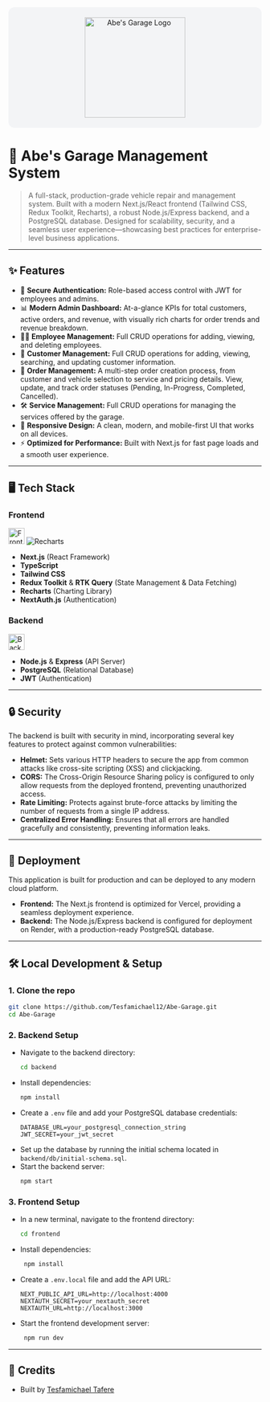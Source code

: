 <p align="center" style="background:#f3f4f6;padding:20px 0;border-radius:12px;">
  <img src="https://i.ibb.co/L1N7Hh4/logo.png" alt="Abe's Garage Logo" width="200"/>
</p>

# 🚗 Abe's Garage Management System

> A full-stack, production-grade vehicle repair and management system. Built with a modern Next.js/React frontend (Tailwind CSS, Redux Toolkit, Recharts), a robust Node.js/Express backend, and a PostgreSQL database. Designed for scalability, security, and a seamless user experience—showcasing best practices for enterprise-level business applications.

---

## ✨ Features

- 🔐 **Secure Authentication:** Role-based access control with JWT for employees and admins.
- 📊 **Modern Admin Dashboard:** At-a-glance KPIs for total customers, active orders, and revenue, with visually rich charts for order trends and revenue breakdown.
- 🧑‍💼 **Employee Management:** Full CRUD operations for adding, viewing, and deleting employees.
- 👤 **Customer Management:** Full CRUD operations for adding, viewing, searching, and updating customer information.
- 📝 **Order Management:** A multi-step order creation process, from customer and vehicle selection to service and pricing details. View, update, and track order statuses (Pending, In-Progress, Completed, Cancelled).
- 🛠️ **Service Management:** Full CRUD operations for managing the services offered by the garage.
- 📱 **Responsive Design:** A clean, modern, and mobile-first UI that works on all devices.
- ⚡ **Optimized for Performance:** Built with Next.js for fast page loads and a smooth user experience.

---

## 🖥️ Tech Stack

### Frontend

<p align="left">
  <img src="https://skillicons.dev/icons?i=nextjs,react,ts,tailwind,redux" height="32" alt="Frontend stack"/>
  <img src="https://img.shields.io/badge/Recharts-8884d8?style=for-the-badge&logo=recharts&logoColor=white" alt="Recharts"/>
</p>

- **Next.js** (React Framework)
- **TypeScript**
- **Tailwind CSS**
- **Redux Toolkit** & **RTK Query** (State Management & Data Fetching)
- **Recharts** (Charting Library)
- **NextAuth.js** (Authentication)

### Backend

<p align="left">
  <img src="https://skillicons.dev/icons?i=nodejs,express,postgresql,jwt" height="32" alt="Backend stack"/>
</p>

- **Node.js** & **Express** (API Server)
- **PostgreSQL** (Relational Database)
- **JWT** (Authentication)

---

## 🔒 Security

The backend is built with security in mind, incorporating several key features to protect against common vulnerabilities:

- **Helmet:** Sets various HTTP headers to secure the app from common attacks like cross-site scripting (XSS) and clickjacking.
- **CORS:** The Cross-Origin Resource Sharing policy is configured to only allow requests from the deployed frontend, preventing unauthorized access.
- **Rate Limiting:** Protects against brute-force attacks by limiting the number of requests from a single IP address.
- **Centralized Error Handling:** Ensures that all errors are handled gracefully and consistently, preventing information leaks.

---

## 🚀 Deployment

This application is built for production and can be deployed to any modern cloud platform.

- **Frontend:** The Next.js frontend is optimized for Vercel, providing a seamless deployment experience.
- **Backend:** The Node.js/Express backend is configured for deployment on Render, with a production-ready PostgreSQL database.

---

## 🛠️ Local Development & Setup

### 1. Clone the repo

```bash
git clone https://github.com/Tesfamichael12/Abe-Garage.git
cd Abe-Garage
```

### 2. Backend Setup

- Navigate to the backend directory:
  ```bash
  cd backend
  ```
- Install dependencies:
  ```bash
  npm install
  ```
- Create a `.env` file and add your PostgreSQL database credentials:
  ```
  DATABASE_URL=your_postgresql_connection_string
  JWT_SECRET=your_jwt_secret
  ```
- Set up the database by running the initial schema located in `backend/db/initial-schema.sql`.
- Start the backend server:
  ```bash
  npm start
  ```

### 3. Frontend Setup

- In a new terminal, navigate to the frontend directory:
  ```bash
  cd frontend
  ```
- Install dependencies:
  ```bash
   npm install
  ```
- Create a `.env.local` file and add the API URL:
  ```
  NEXT_PUBLIC_API_URL=http://localhost:4000
  NEXTAUTH_SECRET=your_nextauth_secret
  NEXTAUTH_URL=http://localhost:3000
  ```
- Start the frontend development server:
  ```bash
   npm run dev
  ```

---

## 🙌 Credits

- Built by [Tesfamichael Tafere](https://github.com/Tesfamichael12)
